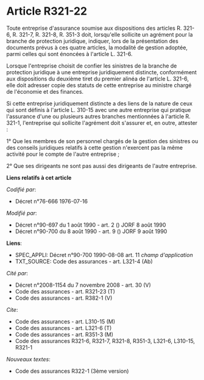 # Article R321-22

Toute entreprise d'assurance soumise aux dispositions des articles R. 321-6, R. 321-7, R. 321-8, R. 351-3 doit, lorsqu'elle
sollicite un agrément pour la branche de protection juridique, indiquer, lors de la présentation des documents prévus à ces
quatre articles, la modalité de gestion adoptée, parmi celles qui sont énoncées à l'article L. 321-6.

Lorsque l'entreprise choisit de confier les sinistres de la branche de protection juridique à une entreprise juridiquement
distincte, conformément aux dispositions du deuxième tiret du premier alinéa de l'article L. 321-6, elle doit adresser copie
des statuts de cette entreprise au ministre chargé de l'économie et des finances.

Si cette entreprise juridiquement distincte a des liens de la nature de ceux qui sont définis à l'article L. 310-15 avec une
autre entreprise qui pratique l'assurance d'une ou plusieurs autres branches mentionnées à l'article R. 321-1, l'entreprise
qui sollicite l'agrément doit s'assurer et, en outre, attester :

1° Que les membres de son personnel chargés de la gestion des sinistres ou des conseils juridiques relatifs à cette gestion
n'exercent pas la même activité pour le compte de l'autre entreprise ;

2° Que ses dirigeants ne sont pas aussi des dirigeants de l'autre entreprise.

**Liens relatifs à cet article**

_Codifié par_:

  - Décret n°76-666 1976-07-16

_Modifié par_:

  - Décret n°90-697 du 1 août 1990 - art. 2 () JORF 8 août 1990
  - Décret n°90-700 du 8 août 1990 - art. 9 () JORF 9 août 1990

**Liens**:

  - SPEC_APPLI: Décret n°90-700 1990-08-08 art. 11 *champ d'application*
  - TXT_SOURCE: Code des assurances - art. L321-4 (Ab)

_Cité par_:

  - Décret n°2008-1154 du 7 novembre 2008 - art. 30 (V)
  - Code des assurances - art. R321-23 (T)
  - Code des assurances - art. R382-1 (V)

_Cite_:

  - Code des assurances - art. L310-15 (M)
  - Code des assurances - art. L321-6 (T)
  - Code des assurances - art. R351-3 (M)
  - Code des assurances R321-6, R321-7, R321-8, R351-3, L321-6, L310-15, R321-1

_Nouveaux textes_:

  - Code des assurances R322-1 (3ème version)

